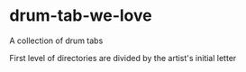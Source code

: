drum-tab-we-love
================

A collection of drum tabs

First level of directories are divided by the artist's initial letter 
